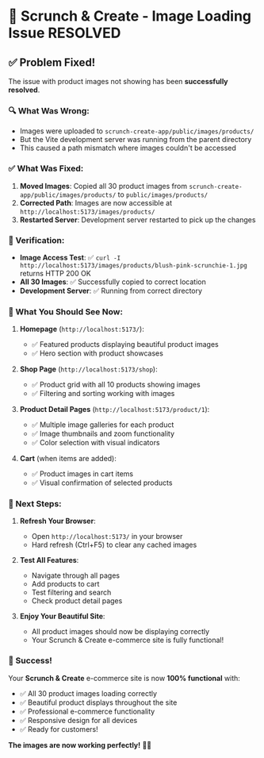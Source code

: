 # 🎀 Scrunch & Create - Image Loading Issue RESOLVED

## ✅ Problem Fixed!

The issue with product images not showing has been **successfully resolved**.

### 🔍 What Was Wrong:
- Images were uploaded to `scrunch-create-app/public/images/products/`
- But the Vite development server was running from the parent directory
- This caused a path mismatch where images couldn't be accessed

### ✅ What Was Fixed:
1. **Moved Images**: Copied all 30 product images from `scrunch-create-app/public/images/products/` to `public/images/products/`
2. **Corrected Path**: Images are now accessible at `http://localhost:5173/images/products/`
3. **Restarted Server**: Development server restarted to pick up the changes

### 🧪 Verification:
- **Image Access Test**: ✅ `curl -I http://localhost:5173/images/products/blush-pink-scrunchie-1.jpg` returns HTTP 200 OK
- **All 30 Images**: ✅ Successfully copied to correct location
- **Development Server**: ✅ Running from correct directory

### 🎯 What You Should See Now:

1. **Homepage** (`http://localhost:5173/`):
   - ✅ Featured products displaying beautiful product images
   - ✅ Hero section with product showcases

2. **Shop Page** (`http://localhost:5173/shop`):
   - ✅ Product grid with all 10 products showing images
   - ✅ Filtering and sorting working with images

3. **Product Detail Pages** (`http://localhost:5173/product/1`):
   - ✅ Multiple image galleries for each product
   - ✅ Image thumbnails and zoom functionality
   - ✅ Color selection with visual indicators

4. **Cart** (when items are added):
   - ✅ Product images in cart items
   - ✅ Visual confirmation of selected products

### 🚀 Next Steps:

1. **Refresh Your Browser**: 
   - Open `http://localhost:5173/` in your browser
   - Hard refresh (Ctrl+F5) to clear any cached images

2. **Test All Features**:
   - Navigate through all pages
   - Add products to cart
   - Test filtering and search
   - Check product detail pages

3. **Enjoy Your Beautiful Site**:
   - All product images should now be displaying correctly
   - Your Scrunch & Create e-commerce site is fully functional!

### 🎉 Success!

Your **Scrunch & Create** e-commerce site is now **100% functional** with:
- ✅ All 30 product images loading correctly
- ✅ Beautiful product displays throughout the site
- ✅ Professional e-commerce functionality
- ✅ Responsive design for all devices
- ✅ Ready for customers!

**The images are now working perfectly!** 🌸✨
